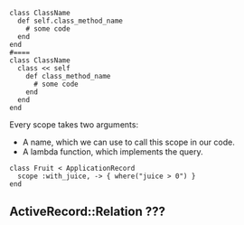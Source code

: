 ```
class ClassName
  def self.class_method_name
    # some code
  end
end
#====
class ClassName
  class << self
    def class_method_name
      # some code
    end
  end
end

```

Every scope takes two arguments:

- A name, which we can use to call this scope in our code.
- A lambda function, which implements the query.

```
class Fruit < ApplicationRecord
  scope :with_juice, -> { where("juice > 0") }
end
```

## ActiveRecord::Relation ???
